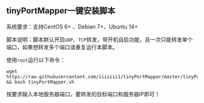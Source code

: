 tinyPortMapper一键安装脚本
-----------
系统要求：支持CentOS 6+ 、Debian 7+、Ubuntu 14+

脚本说明：脚本默认开启`UDP`、`TCP`转发，带开机自启功能，且一次只能转发单个端口，如果想转发多个端口请重复运行本脚本。

使用`root`运行以下命令：

    wget https://raw.githubusercontent.com/iiiiiii1/tinyPortMapper/master/tinyPortMapper.sh && bash tinyPortMapper.sh

按要求输入本地服务器端口，要转发的目标端口和服务器IP即可！
